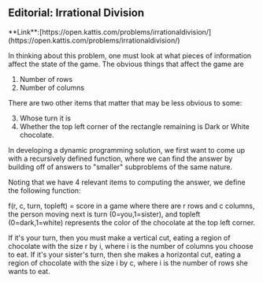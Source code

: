 <h2>Editorial: Irrational Division</h2>
**Link**:[https://open.kattis.com/problems/irrationaldivision/](https://open.kattis.com/problems/irrationaldivision/)

In thinking about this problem, one must look at what pieces of information affect the state of the game. The obvious things that affect the game are

1. Number of rows
2. Number of columns

There are two other items that matter that may be less obvious to some:

3. Whose turn it is
4. Whether the top left corner of the rectangle remaining is Dark or White chocolate.

In developing a dynamic programming solution, we first want to come up with a recursively defined function, where we can find the answer by building off of answers to "smaller" subproblems of the same nature.

Noting that we have 4 relevant items to computing the answer, we define the following function:

f(r, c, turn, topleft) = score in a game where there are r rows and c columns, the person moving next is turn (0=you,1=sister), and topleft (0=dark,1=white) represents the color of the chocolate at the top left corner.

If it's your turn, then you must make a vertical cut, eating a region of chocolate with the size r by i, where i is the number of columns you choose to eat.
If it's your sister's turn, then she makes a horizontal cut, eating a region of chocolate with the size i by c, where i is the number of rows she wants to eat.
